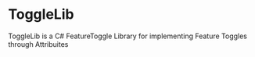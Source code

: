 # ToggleLib
ToggleLib is a C# FeatureToggle Library for implementing Feature Toggles through Attribuites
